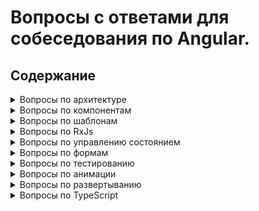 # Вопросы с ответами для собеседования по Angular.

## Содержание


<details>
	<summary>Вопросы по архитектуре</summary>
	- <a href="answers/architecture.md#what-is">Зачем нужен NgModule?</a> <br/>
    - <a href="answers/architecture.md#lazy-load">Что такое ленивая загрузка модулей?</a> <br/>
    - <a href="answers/architecture.md#di">Что такое внедрение зависимостей?</a> <br/>
    - <a href="answers/architecture.md#service">Что такое сервис?</a> <br/>
    - <a href="answers/architecture.md#srp">В чём заключается принцип единственной ответственности?</a> <br/>
	- <a href="answers/architecture.md#dip"><b>В чём заключается принцип инверсии зависимостей?</b></a> <br/>
    - <a href="answers/architecture.md#di_hierarhy"><b>Кратко опишите иерархию инжекторов в Angular</b></a> <br/>
    - <a href="answers/architecture.md#di_rereg"><b>В чём заключается принцип переопределения зависимостей?</b></a> <br/>
</details>

<details>
	<summary>Вопросы по компонентам</summary>
    - <a href="answers/component.md#what-is">Что такое компонент?</a> <br/>
    - <a href="answers/component.md#input_output">Для чего используются декораторы @Input()и @Output()?</a> <br/>
    - <a href="answers/component.md#idestroy">Когда уничтожается компонент?</a> <br/>
    - <a href="answers/component.md#idestroy_what">Что происходит при удалении компонента?</a> <br/>
    - <a href="answers/component.md#emit">Какие компоненты будут оповещены о том, что был emit события?</a> <br/>
</details>

<details>
	<summary>Вопросы по шаблонам</summary>
    - <a href="answers/template.md#ngif">Как реализовать условный рендеринг в шаблоне?</a> <br/>
    - <a href="answers/template.md#var">Что такое переменная шаблона?</a> <br/>
    - <a href="answers/template.md#ng_container">В чем различия ng-content и ng-container?</a> <br/>
    - <a href="answers/template.md#bind_attr">Можно ли в шаблоне делать привязку к артибутам?</a> <br/>
    - <a href="answers/template.md#compile_template"><b>Как Angular компилирует шаблон компонента?</b></a> <br/>
    - <a href="answers/template.md#compile_types"><b>Какие бывают виды компиляции шаблона?</b></a> <br/>
</details>

<details>
	<summary>Вопросы по RxJs</summary>
    - <a href="answers/rxjs.md#http">Как делать HTTP-запросы в Angular?</a> <br/>
    - <a href="answers/rxjs.md#observable">Что такое наблюдаемый объект (Observable)?</a> <br/>
    - <a href="answers/rxjs.md#promise_observable">В чем разница между Promise и Observable?</a> <br/>
    - <a href="answers/rxjs.md#unsubscribe">Как можно отменить подписку на Observable?</a> <br/>
    - <a href="answers/rxjs.md#cold_observable">Что такое холодный наблюдаемый объект?</a> <br/>
    - <a href="answers/rxjs.md#cold_observable_example">Приведите пример холодного наблюдаемого объекта в Angular</a> <br/>
    - <a href="answers/rxjs.md#hot_observable">Что такое горячий наблюдаемый объект?</a> <br/>
    - <a href="answers/rxjs.md#cold_to_hot">Как преобразовать холодный наблюдаемый объект в горячий?</a> <br/>
    - <a href="answers/rxjs.md#observable_subject">В чем разница между Observable и Subject?</a> <br/>
    - <a href="answers/rxjs.md#behaviorsubject">Что такое BehaviorSubject и в чем его основное отличие от Subject?</a> <br/>
    - <a href="answers/rxjs.md#replay_behavior">Чем ReplaySubject отличается от BehaviorSubject?</a> <br/>
    - <a href="answers/rxjs.md#concat">Как реализовать несколько разных последовательных HTTP-запросов?</a> <br/>
    - <a href="answers/rxjs.md#usecase"><b>Как реализовать следующий сценарий?</b></a> <br/>
</details>

<details>
	<summary>Вопросы по управлению состоянием</summary>
    - <a href="answers/state.md#cache">Как кэшировать данные в Angular?</a> <br/>
    - <a href="answers/state.md#ngrx">Что такое NgRx?</a> <br/>
    - <a href="answers/state.md#ngxs">Что такое NGXS?</a> <br/>
</details>

<details>
	<summary>Вопросы по формам</summary>
    - <a href="answers/forms.md#react_default">В чем разница между реактивными формами и формами на основе шаблонов?</a> <br/>
</details>

<details>
	<summary>Вопросы по тестированию</summary>
    - <a href="answers/tests.md#performance">Как протестировать производительность приложения?</a> <br/>
</details>

<details>
	<summary>Вопросы по анимации</summary>
	- <a href="answers/animations.md#transition">Как определяется переход между двумя состояниями в Angular?</a> <br/>
	- <a href="answers/animations.md#wildcard">Что такое состояние wildcard?</a> <br/>
	- <a href="answers/animations.md#trigger">Что такое триггер анимации?</a>
</details>

<details>
	<summary>Вопросы по развертыванию</summary>
	- <a href="answers/build.md#how_build">Как собирается Angular- приложение?</a> <br/>
    - <a href="answers/build.md#how_webpack">Что делает Webpack?</a> <br/>
    - <a href="answers/build.md#load_browser">Как Angular-приложение загружается в браузер?</a> <br/>
    - <a href="answers/build.md#what_bundles">Что собой представляют бандлы и зачем они нужны?</a> <br/>
    - <a href="answers/build.md#what_package">Для чего нужен файл package.json?</a> <br/>
</details>


<details>
	<summary>Вопросы по TypeScript</summary>
    - <a href="answers/typescript.md#type">Что такое псевдоним типа?</a> <br/>
	- <a href="answers/typescript.md#interface_type">В чём отличие interface от type?</a> <br/>
    - <a href="answers/typescript.md#class_type">В чём отличие class от type?</a> <br/>
    - <a href="answers/typescript.md#type_intersection">Что такое пересечение типов?</a> <br/>
    - <a href="answers/typescript.md#override_function">Есть ли в TypeScript перегрузка функций?</a> <br/>
    - <a href="answers/typescript.md#this">Как в TypeScript определить на какой тип указывает this внутри функции?</a> <br/>
    - <a href="answers/typescript.md#annotationthis">Когда нужно и когда не нужно применять аннотацию типов?</a> <br/>
    - <a href="answers/typescript.md#struct_typing">Что такое структурная типизация?</a> <br/>
    - <a href="answers/typescript.md#unknown">Что такое тип unknown и для чего он используется?</a> <br/>
    - <a href="answers/typescript.md#rest_types">Что такое остаточные типы?</a> <br/>
    - <a href="answers/typescript.md#spread">Что такое оператор распространения?</a> <br/>
    - <a href="answers/typescript.md#namespaces">Чем пространство имён типов отличается от пространства имён значений?</a> <br/>
    - <a href="answers/typescript.md#symbol">Для чего используется тип symbol?</a> <br/>
 </details>